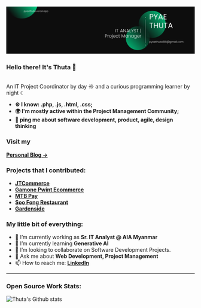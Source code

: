 ![Banner Image](image/Banner.png)


### Hello there! It's Thuta 👋 

</br>
An IT Project Coordinator by day ☼ and a curious programming learner by night ☾
</br>

- **⚙️ I know: .php, .js, .html, .css;**
- **🌍 I'm mostly active within the Project Management Community;**
- **💬 ping me about software development, product, agile, design thinking**

### Visit my 
**[Personal Blog →](https://thuta-blog.vercel.app/)**

### Projects that I contributed: 
- **[JTCommerce](https://www.jtcommerce.com/)** 
- **[Gamone Pwint Ecommerce](https://gmpshopping.com/)** 
- **[MTB Pay](https://play.google.com/store/apps/details?id=com.mtb.wallet&hl=en)** 
- **[Soo Fong Restaurant](https://soofongrestaurant.com/)**
- **[Gardenside](https://gardenside.com/)**

### My little bit of everything: 

- 🔭 I’m currently working as **Sr. IT Analyst @ AIA Myanmar**
- 🌱 I’m currently learning **Generative AI**
- 👯 I’m looking to collaborate on Software Development Projects.
- 💬 Ask me about **Web Development, Project Management**
- 📫 How to reach me:
  **[LinkedIn](https://www.linkedin.com/in/pyaethuta/)**

---

### Open Source Work Stats:

![Thuta's Github stats](https://github-readme-stats.vercel.app/api?username=pyaethuta&show_icons=true)


